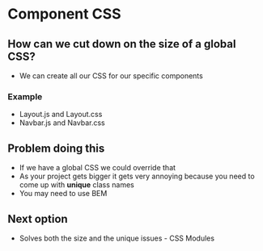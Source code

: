 # Component CSS
## How can we cut down on the size of a global CSS?
* We can create all our CSS for our specific components

### Example
* Layout.js and Layout.css
* Navbar.js and Navbar.css

## Problem doing this
* If we have a global CSS we could override that
* As your project gets bigger it gets very annoying because you need to come up with **unique** class names
* You may need to use BEM

## Next option
* Solves both the size and the unique issues - CSS Modules

